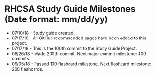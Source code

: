 # RHCSA Study Guide Milestones (Date format: mm/dd/yy)
- 07/10/18 - Study guide created.
- 07/17/18 - All GitHub recommended pages have been added to this project.
- 07/17/18 - This is the 100th commit to the Study Guide Project.
- 08/26/18 - Made 200th commit. Next major commit milestone: 400 commits.
- 09/05/18 - Passed 100 flashcard milestone. Next flashcard milestone: 200 flashcards.
